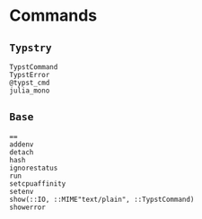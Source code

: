 
# Commands

## `Typstry`

```@docs
TypstCommand
TypstError
@typst_cmd
julia_mono
```

## `Base`

```@docs
==
addenv
detach
hash
ignorestatus
run
setcpuaffinity
setenv
show(::IO, ::MIME"text/plain", ::TypstCommand)
showerror
```
